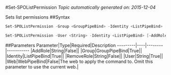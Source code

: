 #Set-SPOListPermission
*Topic automatically generated on: 2015-12-04*

Sets list permissions
##Syntax
```powershell
Set-SPOListPermission -Group <GroupPipeBind> -Identity <ListPipeBind> [-AddRole <String>] [-RemoveRole <String>] [-Web <WebPipeBind>]
```


```powershell
Set-SPOListPermission -User <String> -Identity <ListPipeBind> [-AddRole <String>] [-RemoveRole <String>] [-Web <WebPipeBind>]
```


##Parameters
Parameter|Type|Required|Description
---------|----|--------|-----------
|AddRole|String|False||
|Group|GroupPipeBind|True||
|Identity|ListPipeBind|True||
|RemoveRole|String|False||
|User|String|True||
|Web|WebPipeBind|False|The web to apply the command to. Omit this parameter to use the current web.|
